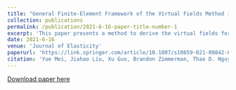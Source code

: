 ```yaml
---
title: "General Finite-Element Framework of the Virtual Fields Method in Nonlinear Elasticity"
collection: publications
permalink: /publication/2021-6-16-paper-title-number-1
excerpt: 'This paper presents a method to derive the virtual fields for identifying constitutive model parameters using the Virtual Fields Method (VFM). The VFM is an approach to identify unknown constitutive parameters using deformation fields measured across a given volume of interest. The general principle for solving identification problems with the VFM is first to derive parametric stress field, where the stress components at any point depend on the unknown constitutive parameters, across the volume of interest from the measured deformation fields. Applying the principle of virtual work to the parametric stress fields, one can write scalar equations of the unknown parameters and solve the obtained system of equations to deduce the values of unknown parameters. However, no rules have been proposed to select the virtual fields in identification problems related to nonlinear elasticity and there are multiple strategies possible that can yield different results. In this work, we propose a systematic, robust and automatic approach to reconstruct the systems of scalar equations with the VFM. This approach is well suited to finite-element implementation and can be applied to any problem provided that full-field deformation data are available across a volume of interest. We also successfully demonstrate the feasibility of the novel approach by multiple numerical examples. Potential applications of the proposed approach are numerous in biomedical engineering where imaging techniques are commonly used to observe soft tissues and where alterations of material properties are markers of diseased states.'
date: 2021-6-16
venue: 'Journal of Elasticity'
paperurl: 'https://link.springer.com/article/10.1007/s10659-021-09842-8'
citation: 'Yue Mei, Jiahao Liu, Xu Guo, Brandon Zimmerman, Thao D. Nguyen, Stéphane Avril. (2021). &quot;General Finite-Element Framework of the Virtual Fields Method in Nonlinear Elasticity.&quot; <i>Journal of Elasticity</i>. 145(1-2): 265-294.'
---
```


<!-- 
**Abstract**
This paper presents a method to derive the virtual fields for identifying constitutive model parameters using the Virtual Fields Method (VFM). The VFM is an approach to identify unknown constitutive parameters using deformation fields measured across a given volume of interest. The general principle for solving identification problems with the VFM is first to derive parametric stress field, where the stress components at any point depend on the unknown constitutive parameters, across the volume of interest from the measured deformation fields. Applying the principle of virtual work to the parametric stress fields, one can write scalar equations of the unknown parameters and solve the obtained system of equations to deduce the values of unknown parameters. However, no rules have been proposed to select the virtual fields in identification problems related to nonlinear elasticity and there are multiple strategies possible that can yield different results. In this work, we propose a systematic, robust and automatic approach to reconstruct the systems of scalar equations with the VFM. This approach is well suited to finite-element implementation and can be applied to any problem provided that full-field deformation data are available across a volume of interest. We also successfully demonstrate the feasibility of the novel approach by multiple numerical examples. Potential applications of the proposed approach are numerous in biomedical engineering where imaging techniques are commonly used to observe soft tissues and where alterations of material properties are markers of diseased states. -->

[Download paper here](https://link.springer.com/article/10.1007/s10659-021-09842-8)